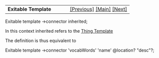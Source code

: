 <table width="100%" data-border="0" data-cellspacing="0"
data-cellpadding="3" data-bgcolor="#C0C0C0">
<colgroup>
<col style="width: 50%" />
<col style="width: 50%" />
</colgroup>
<tbody>
<tr>
<td style="text-align: left;"><strong>Exitable Template<br />
</strong></td>
<td style="text-align: right;"><a
href="enterabletemplate.htm">[Previous]</a> <a
href="generalintroduction.htm">[Main]</a> <a
href="eventlisttemplate.htm">[Next]</a></td>
</tr>
</tbody>
</table>

  
Exitable template -\>connector inherited;   
  
In this context inherited refers to the [Thing
Template](thingtemplate.htm)  
  
The definition is thus equivalent to  
  
Exitable template -\>connector 'vocabWords' 'name' @location? "desc"?;  
  
